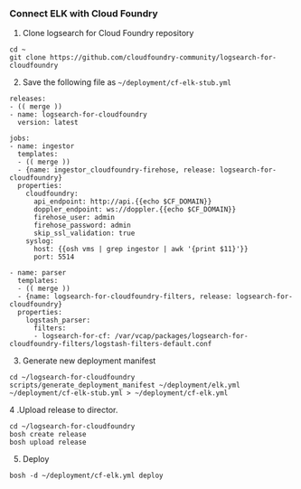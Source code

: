 ### Connect ELK with Cloud Foundry

1. Clone logsearch for Cloud Foundry repository
```
cd ~
git clone https://github.com/cloudfoundry-community/logsearch-for-cloudfoundry
```

2. Save the following file as `~/deployment/cf-elk-stub.yml`

```
releases:
- (( merge ))
- name: logsearch-for-cloudfoundry
  version: latest

jobs:
- name: ingestor
  templates:
  - (( merge ))
  - {name: ingestor_cloudfoundry-firehose, release: logsearch-for-cloudfoundry}
  properties:
    cloudfoundry:
      api_endpoint: http://api.{{echo $CF_DOMAIN}}
      doppler_endpoint: ws://doppler.{{echo $CF_DOMAIN}}
      firehose_user: admin
      firehose_password: admin
      skip_ssl_validation: true
    syslog:
      host: {{osh vms | grep ingestor | awk '{print $11}'}}
      port: 5514

- name: parser
  templates:
  - (( merge ))
  - {name: logsearch-for-cloudfoundry-filters, release: logsearch-for-cloudfoundry}
  properties:
    logstash_parser:
      filters:
      - logsearch-for-cf: /var/vcap/packages/logsearch-for-cloudfoundry-filters/logstash-filters-default.conf
``` 

3. Generate new deployment manifest
```
cd ~/logsearch-for-cloudfoundry
scripts/generate_deployment_manifest ~/deployment/elk.yml ~/deployment/cf-elk-stub.yml > ~/deployment/cf-elk.yml
```

4 .Upload release to director.
```
cd ~/logsearch-for-cloudfoundry
bosh create release
bosh upload release
``` 

5. Deploy
```
bosh -d ~/deployment/cf-elk.yml deploy
```
